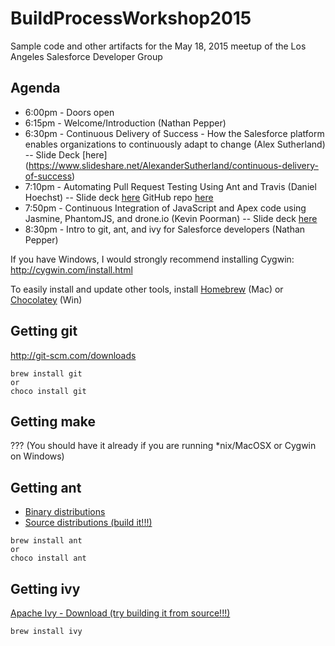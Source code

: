 # BuildProcessWorkshop2015
Sample code and other artifacts for the May 18, 2015 meetup of the Los Angeles Salesforce Developer Group

## Agenda
- 6:00pm - Doors open
- 6:15pm - Welcome/Introduction (Nathan Pepper)
- 6:30pm - Continuous Delivery of Success - How the Salesforce platform enables organizations to continuously adapt to change (Alex Sutherland) -- Slide Deck [here] (https://www.slideshare.net/AlexanderSutherland/continuous-delivery-of-success)
- 7:10pm - Automating Pull Request Testing Using Ant and Travis (Daniel Hoechst) -- Slide deck [here](http://www.slideshare.net/dhoechst/team-development-on-forcecom)  GitHub repo [here](https://github.com/dhoechst/Team-Dev-Force-Dot-Com)
- 7:50pm - Continuous Integration of JavaScript and Apex code using Jasmine, PhantomJS, and drone.io (Kevin Poorman)
-- Slide deck [here](http://www.slideshare.net/KevinPoorman1/ci-of-js-and-apex-using-jasmine-phantom-js-and-drone-io-df14)
- 8:30pm - Intro to git, ant, and ivy for Salesforce developers (Nathan Pepper)

If you have Windows, I would strongly recommend installing Cygwin:
http://cygwin.com/install.html

To easily install and update other tools, install [Homebrew](http://brew.sh/) (Mac) or [Chocolatey](https://chocolatey.org/) (Win)

## Getting git
http://git-scm.com/downloads

    brew install git
    or
    choco install git

## Getting make
??? (You should have it already if you are running *nix/MacOSX or Cygwin on Windows)

## Getting ant
* [Binary distributions](http://ant.apache.org/bindownload.cgi)
* [Source distributions (build it!!!)](http://ant.apache.org/srcdownload.cgi)
```
brew install ant
or
choco install ant
```
## Getting ivy
[Apache Ivy - Download (try building it from source!!!)](http://ant.apache.org/ivy/download.cgi)

    brew install ivy
